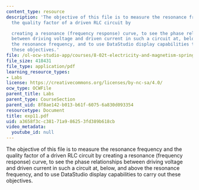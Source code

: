 ```yaml
---
content_type: resource
description: 'The objective of this file is to measure the resonance frequency and
  the quality factor of a driven RLC circuit by

  creating a resonance (frequency response) curve, to see the phase relationships
  between driving voltage and driven current in such a circuit at, below, and above
  the resonance frequency, and to use DataStudio display capabilities to carry out
  these objectives.'
file: /ol-ocw-studio-app/courses/8-02t-electricity-and-magnetism-spring-2005/a3658f3cc38171a986253fd389b618cb_exp11.pdf
file_size: 418431
file_type: application/pdf
learning_resource_types:
- Labs
license: https://creativecommons.org/licenses/by-nc-sa/4.0/
ocw_type: OCWFile
parent_title: Labs
parent_type: CourseSection
parent_uid: 8f8ae142-b013-b61f-6075-6a830d093354
resourcetype: Document
title: exp11.pdf
uid: a3658f3c-c381-71a9-8625-3fd389b618cb
video_metadata:
  youtube_id: null
---
```

The objective of this file is to measure the resonance frequency and the quality factor of a driven RLC circuit by
creating a resonance (frequency response) curve, to see the phase relationships between driving voltage and driven current in such a circuit at, below, and above the resonance frequency, and to use DataStudio display capabilities to carry out these objectives.